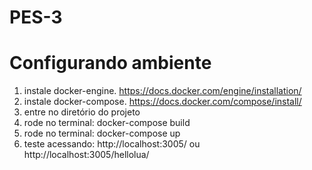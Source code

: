 # PES-3

# Configurando ambiente
1. instale docker-engine. https://docs.docker.com/engine/installation/
2. instale docker-compose. https://docs.docker.com/compose/install/
3. entre no diretório do projeto
4. rode no terminal: docker-compose build
5. rode no terminal: docker-compose up
6. teste acessando: http://localhost:3005/ ou http://localhost:3005/hellolua/
